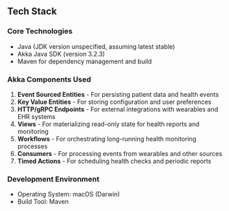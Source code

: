 ## Tech Stack

### Core Technologies
- Java (JDK version unspecified, assuming latest stable)
- Akka Java SDK (version 3.2.3)
- Maven for dependency management and build

### Akka Components Used
1. **Event Sourced Entities** - For persisting patient data and health events
2. **Key Value Entities** - For storing configuration and user preferences
3. **HTTP/gRPC Endpoints** - For external integrations with wearables and EHR systems
4. **Views** - For materializing read-only state for health reports and monitoring
5. **Workflows** - For orchestrating long-running health monitoring processes
6. **Consumers** - For processing events from wearables and other sources
7. **Timed Actions** - For scheduling health checks and periodic reports

### Development Environment
- Operating System: macOS (Darwin)
- Build Tool: Maven